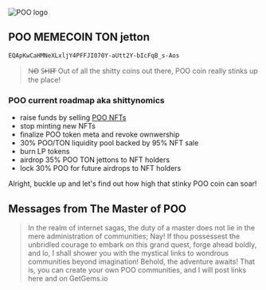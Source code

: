 ![POO logo](https://poomeme.github.io/coin/logo/256.png)

## POO MEMECOIN TON jetton
```
EQApKwCaHMNeXLxljY4PFFJI070Y-aUtt2Y-bIcFqB_s-Aos
```
> N̶O̶ S̶H̶I̶T̶
Out of all the shitty coins out there, POO coin really stinks up the place!

### POO current roadmap aka shittynomics
 - raise funds by selling [POO NFTs](https://getgems.io/collection/EQAgkh1JcNpbnLSs9GgGLaWW5qKt81oVZbDSte4rPZGNUam5)
 - stop minting new NFTs
 - finalize POO token meta and revoke ownwership
 - 30% POO/TON liquidity pool backed by 95% NFT sale
 - burn LP tokens
 - airdrop 35% POO TON jettons to NFT holders
 - lock 30% POO for future airdrops to NFT holders

Alright, buckle up and let's find out how high that stinky POO coin can soar!

## Messages from The Master of POO
> In the realm of internet sagas, the duty of a master does not lie in the mere administration of communities; Nay! If thou possessest the unbridled courage to embark on this grand quest, forge ahead boldly, and lo, I shall shower you with the mystical links to wondrous communities beyond imagination! Behold, the adventure awaits!
That is, you can create your own POO communities, and I will post links here and on GetGems.io
